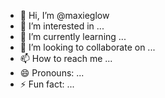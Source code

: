 - 👋 Hi, I’m @maxieglow
- 👀 I’m interested in ...
- 🌱 I’m currently learning ...
- 💞️ I’m looking to collaborate on ...
- 📫 How to reach me ...
- 😄 Pronouns: ...
- ⚡ Fun fact: ...

<!---
maxieglow/maxieglow is a ✨ special ✨ repository because its `README.md` (this file) appears on your GitHub profile.
You can click the Preview link to take a look at your changes.
--->
